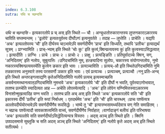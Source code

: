 ```yaml
---
index: 6.3.108
sutra: पथि च च्छन्दसि

---
```

_पथि च च्छन्दसि_ - इत्यकारलोपे प्र च् अस् इति स्थिते — चौ । अन्चुधातोरुकारान्तस्य लुप्तनकाराऽकारस्य चाविति सप्तम्यन्तम् । 'ढ्रलोपे' इत्यतःपूर्वस्य दीर्घोऽणः॑ इत्यनुवर्तते । तदाह — लुप्तेति । प्राचेति । यद्यपि 'अचः' इत्यल्लोपस्य 'चौ' इति दीर्घस्य चाऽभावेऽपि सवर्णदीर्घेण 'प्राच' इति सिध्यति, तथापि 'प्रतीचः' इत्याद्यर्थं सूत्रम् । प्राग्भ्यामिति । प्राच्-भ्याम् इति स्थिते 'चोः कुः' इति कुत्वं,क्विन्प्रत्ययस्य कुः॑ इति कुत्वस्याऽसिद्धत्वात् । इत्यादीति । प्राग्भिः । प्राचे । प्राचः २ । प्राचोः २ । प्राक्षु । प्रत्यङ्ङिति । प्रतिपूर्वादञ्चेः क्विन्, यण्, 'अनिदिताम्' इति नलोपः, सुबुत्पत्तिः ।उगिदचा॑मिति नुम्, हल्ङ्यादिना सुलोपः, चकारस्य संयोगान्तलोपः, नुमो नकारस्यक्विन्प्रत्ययस्ये॑ति कुत्वेन ङकार इति भावः । प्रत्यञ्चाविति । प्रत्यच्-औ इति स्थितेउगिदचा॑मिति नुमि तन्नकारस्य अनुस्वारे तस्य परसवर्णो ञकार इति भावः । एवं प्रत्यञ्चः । प्रत्यञ्चम्, प्रत्यञ्चौ ।ननु प्रति-अन्च् इति स्थिते अन्तरङ्गत्वाद्यणि कृतेअनिदिता॑मिति नलोपे प्रत्यच् इत्यस्माच्छसि असर्वनामस्थानत्वात्उगिदचा॑मिति नुमभावे 'अचः' इत्यकारलोपे 'चौ' इति दीर्घो न भवति, पूर्वस्याऽणोभावात्, ततश्च प्रत्य्चेति स्यादित्यत आह — अचेति लोपस्येत्यादि । 'अचः' इति लोपेन यण्निमित्तस्याऽकारस्य विनाशोन्मुखत्वादिह यण्न भवति । ततश्च प्रति अच् अस् इति स्थिते 'अचः' इत्यकारलोपे सति 'चौ' इति इकारस्य दीर्घे 'प्रतीच' इति रूपां निर्बाधम् । एतदर्थमेव 'अचः' इति 'चौ' इति चारब्धम् ।प्राचः पश्ये॑त्यत्र अल्लोपदीर्घयोरभावेऽपि सवर्णदीर्घेणैव रूपसिद्धेः । भाष्ये तु 'चौ' इत्यारम्भसामर्थ्यादेवात्र यण् नेति समाहितम् । न चप्राचः पश्ये॑त्यादौ सावकाशत्वमिति वाच्यं, सवर्णदीर्घेणैव निर्वाहात् ।वार्णादाङ्गं बलीयः॑ इति परिभाषया 'अचः' इत्यल्लोपे सति सवर्णदीर्घाऽसिद्धेरित्यन्यत्र विस्तरः । अद्स् अञ्च् इति स्थिते इति । क्विनि उपपदसमासे सुब्लुकि च सति अदस् अञ्च् इति स्थिते 'अनिदिताम्' इति नलोपे कृते अदस् अच् इति स्थिते सतीत्यर्थः ।